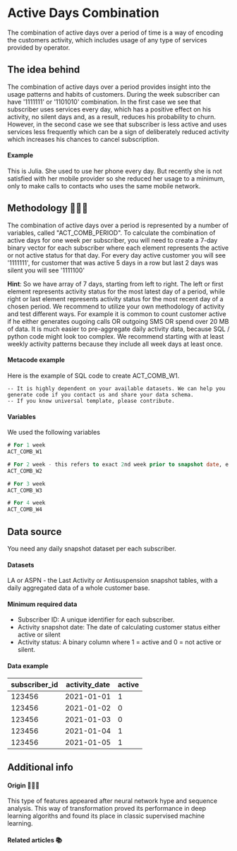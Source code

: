  
<!--
NAME: Active Days Combination
TAGS
Industries: Telecom
Tasks: Churn prediction, LTV
Sources: FeatureHub.AI
Entities: Active Days
 -->
 
# Active Days Combination

The combination of active days over a period of time is a way of encoding the customers activity, which includes usage of any type of services provided by operator.

## The idea behind

The combination of active days over a period provides insight into the usage patterns and habits of customers. During the week subscriber can have '1111111' or '1101010' combination. In the first case we see that subscriber uses services every day, which has a positive effect on his activity, no silent days and, as a result, reduces his probability to churn. However, in the second case we see that subscriber is less active and uses services less frequently which can be a sign of deliberately reduced activity which increases his chances to cancel subscription.

#### Example 

This is Julia. She used to use her phone every day. But recently she is not satisfied with her mobile provider so she reduced her usage to a minimum, only to make calls to contacts who uses the same mobile network.  


## Methodology 👨🏻‍💻

The combination of active days over a period is represented by a number of variables, called "ACT_COMB_PERIOD". 
To calculate the combination of active days for one week per subscriber, you will need to create a 7-day binary vector for each subscriber where each element represents the active or not active status for that day. For every day active customer you will see '1111111', for customer that was active 5 days in a row but last 2 days was silent you will see '1111100'

**Hint**: So we have array of 7 days, starting from left to right. The left or first element represents activity status for the most latest day of a period, while right or last element represents activity status for the most recent day of a chosen period. We recommend to utilize your own methodology of activity and test different ways. For example it is common to count customer active if he either generates ougoing calls OR outgoing SMS OR spend over 20 MB of data. It is much easier to pre-aggregate daily activity data, because SQL / python code might look too complex. We recommend starting with at least weekly activity patterns because they include all week days at least once.


#### Metacode example

Here is the example of SQL code to create ACT_COMB_W1.

```
-- It is highly dependent on your available datasets. We can help you generate code if you contact us and share your data schema. 
-- If you know universal template, please contribute.

```

#### Variables

We used the following variables

```sql
# For 1 week
ACT_COMB_W1

# For 2 week - this refers to exact 2nd week prior to snapshot date, e.g. event_date between current_date - 15 and current_date - 8
ACT_COMB_W2

# For 3 week
ACT_COMB_W3

# For 4 week
ACT_COMB_W4
```

## Data source

You need any daily snapshot dataset per each subscriber.

#### Datasets

LA or ASPN - the Last Activity or Antisuspension snapshot tables, with a daily aggregated data of a whole customer base.


#### Minimum required data

- Subscriber ID: A unique identifier for each subscriber.
- Activity snapshot date: The date of calculating customer status either active or silent
- Activity status: A binary column where 1 = active and 0 = not active or silent.

#### Data example
| subscriber_id | activity_date       | active |
|----------------|---------------------|--------|
| 123456         | 2021-01-01           |  1      |
| 123456         | 2021-01-02          | 0      |
| 123456         | 2021-01-03           | 0      |
| 123456         | 2021-01-04           |  1      |
| 123456         | 2021-01-05           |  1      |


## Additional info

#### Origin 🕵🏻‍♂️

This type of features appeared after neural network hype and sequence analysis. This way of transformation proved its performance in deep learning algoriths and found its place in classic supervised machine learning.

#### Related articles 📚
